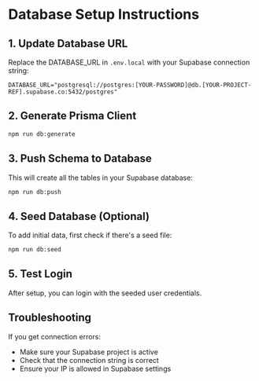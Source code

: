 # Database Setup Instructions

## 1. Update Database URL

Replace the DATABASE_URL in `.env.local` with your Supabase connection string:

```
DATABASE_URL="postgresql://postgres:[YOUR-PASSWORD]@db.[YOUR-PROJECT-REF].supabase.co:5432/postgres"
```

## 2. Generate Prisma Client

```bash
npm run db:generate
```

## 3. Push Schema to Database

This will create all the tables in your Supabase database:

```bash
npm run db:push
```

## 4. Seed Database (Optional)

To add initial data, first check if there's a seed file:

```bash
npm run db:seed
```

## 5. Test Login

After setup, you can login with the seeded user credentials.

## Troubleshooting

If you get connection errors:
- Make sure your Supabase project is active
- Check that the connection string is correct
- Ensure your IP is allowed in Supabase settings